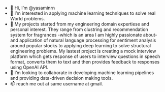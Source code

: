 - 👋 Hi, I’m @yasaminrn
- 👀 I’m interested in applying machine learning techniques to solve real World problems.
- 🌱 My projects started from my engineering domain expertiese and personal interest. 
      They range from clustring and recommendation system for fragrances -which is an area I am highly passionate about- 
      and application of natural language processing for sentiment  analysis around popular stocks 
      to applying deep learning  to solve structural engineering problems.
      My lastest project is creating a mock interview platform which gets response of users to interview questions in speech format, converts them to text and then provides feedback to responses using OpenAI API.
- 💞️ I’m looking to collaborate in developing machine learning pipelines and providing data-driven decision making tools.
- 📫 reach me out at same username at  gmail.
<!---
yasaminrn/yasaminrn is a ✨ special ✨ repository because its `README.md` (this file) appears on your GitHub profile.
You can click the Preview link to take a look at your changes.
--->
